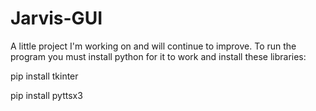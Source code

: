 # Jarvis-GUI
A little project I'm working on and will continue to improve. To run the program you must install python for it to work and install these libraries:

pip install tkinter

pip install pyttsx3

